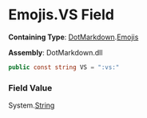 # Emojis\.VS Field

**Containing Type**: [DotMarkdown](../../README.md)\.[Emojis](../README.md)

**Assembly**: DotMarkdown\.dll

```csharp
public const string VS = ":vs:"
```

### Field Value

System\.[String](https://docs.microsoft.com/en-us/dotnet/api/system.string)